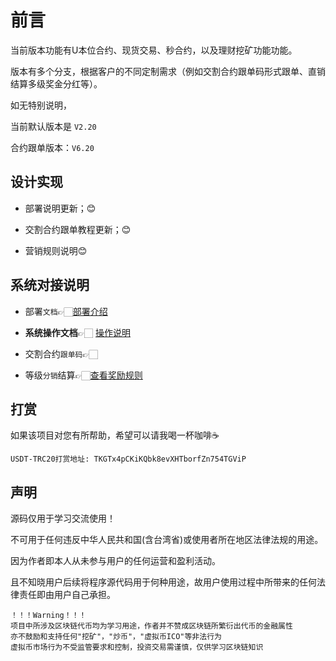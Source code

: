 # 前言

当前版本功能有U本位合约、现货交易、秒合约，以及理财挖矿功能功能。

版本有多个分支，根据客户的不同定制需求（例如交割合约跟单码形式跟单、直销结算多级奖金分红等）。

如无特别说明，

当前默认版本是 `V2.20`

合约跟单版本：`V6.20`

## 设计实现

- 部署说明更新；😊 

- 交割合约跟单教程更新；😊

- 营销规则说明😊 

  

## 系统对接说明

- 部署`文档`👉🏻[部署介绍](ProjectDocs/部署说明.md)

- **系统操作文档**👉🏻 [操作说明](ProjectDocs/系统使用指南.md)

- 交割合约`跟单码`👉🏻

- 等级`分销`结算👉🏻[查看奖励规则](ProjectDocs/sysale.md)

  

## 打赏

如果该项目对您有所帮助，希望可以请我喝一杯咖啡☕️

```
USDT-TRC20打赏地址: TKGTx4pCKiKQbk8evXHTborfZn754TGViP
```

## 声明

源码仅用于学习交流使用！

不可用于任何违反中华人民共和国(含台湾省)或使用者所在地区法律法规的用途。

因为作者即本人从未参与用户的任何运营和盈利活动。 

且不知晓用户后续将程序源代码用于何种用途，故用户使用过程中所带来的任何法律责任即由用户自己承担。            

```
！！！Warning！！！
项目中所涉及区块链代币均为学习用途，作者并不赞成区块链所繁衍出代币的金融属性
亦不鼓励和支持任何"挖矿"，"炒币"，"虚拟币ICO"等非法行为
虚拟币市场行为不受监管要求和控制，投资交易需谨慎，仅供学习区块链知识
```


